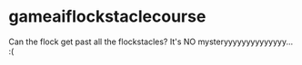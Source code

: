 # gameaiflockstaclecourse
Can the flock get past all the flockstacles? It's NO mysteryyyyyyyyyyyyyy... :(
